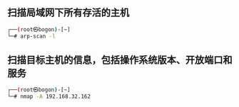 ## 扫描局域网下所有存活的主机

```bash
┌──(root㉿bogon)-[~]
└─# arp-scan -l
```
## 扫描目标主机的信息，包括操作系统版本、开放端口和服务
```bash
┌──(root㉿bogon)-[~]
└─# nmap -A 192.168.32.162
```
